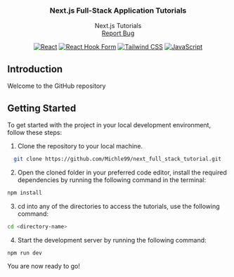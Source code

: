 <div id="top"></div>

<div align="center">
  <h3 align="center">Next.js Full-Stack Application Tutorials</h3>

  <p align="center">
    Next.js Tutorials
    <br />
    <a href="https://github.com/Michle99/next_full_stack_tutorial/issues">Report Bug</a>
  </p>


  [![React](https://img.shields.io/badge/-React-blue?logo=React)](https://reactjs.org/)
  [![React Hook Form](https://img.shields.io/badge/-Next.js-6E36F6?logo=Next.js&logoColor=white&color=black)](https://react-hook-form.com/)
  [![Tailwind CSS](https://img.shields.io/badge/-Tailwind%20CSS-06B6D4?logo=Tailwind%20CSS&logoColor=black&color=white)](https://tailwindcss.com/)
  [![JavaScript](https://img.shields.io/badge/-JavaScript-FFA500?logo=JavaScript&logoColor=white&color=FFA500)](https://developer.mozilla.org/en-US/docs/Web/JavaScript)


</div>

## Introduction

Welcome to the GitHub repository 

## Getting Started

To get started with the project in your local development environment, follow
these steps:

1. Clone the repository to your local machine.

```bash
  git clone https://github.com/Michle99/next_full_stack_tutorial.git
```

2. Open the cloned folder in your preferred code editor, install the required
   dependencies by running the following command in the terminal:

```bash
npm install
```

3. cd into any of the directories to access the tutorials, use the following command:

```bash
cd <directory-name>
```

4. Start the development server by running the following command:

```bash
npm run dev
```

You are now ready to go!

<br>
